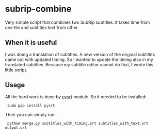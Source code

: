 # subrip-combine
Very simple script that combines two SubRip subtitles: it takes time from one file and subtitles text from other.


## When it is useful

I was doing a translation of subtitles. A new version of the original subtitles came out with updated timing. So I wanted to update the timing also in my translated subtitles. Because my subtitle editor cannot do that, I wrote this little script.


## Usage

All the hard work is done by [pysrt](https://pypi.python.org/pypi/pysrt) module. So it needed to be installed:

     sudo pip install pysrt

Then you can simply run:

     python merge.py subtitles_with_timing.srt subtitles_with_text.srt output.srt
     
